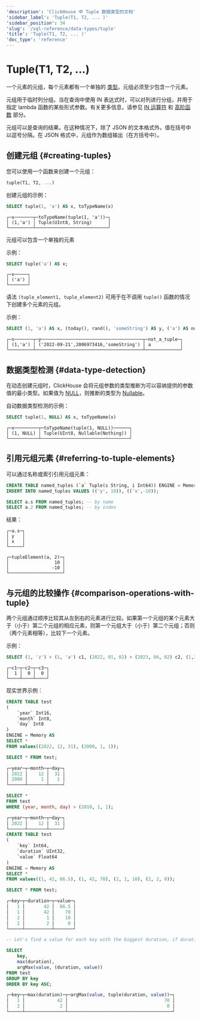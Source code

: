 ```yaml
---
'description': 'ClickHouse 中 Tuple 数据类型的文档'
'sidebar_label': 'Tuple(T1, T2, ... )'
'sidebar_position': 34
'slug': '/sql-reference/data-types/tuple'
'title': 'Tuple(T1, T2, ... )'
'doc_type': 'reference'
---
```



# Tuple(T1, T2, ...)

一个元素的元组，每个元素都有一个单独的 [类型](/sql-reference/data-types)。元组必须至少包含一个元素。

元组用于临时列分组。当在查询中使用 IN 表达式时，可以对列进行分组，并用于指定 lambda 函数的某些形式参数。有关更多信息，请参见 [IN 运算符](../../sql-reference/operators/in.md) 和 [高阶函数](/sql-reference/functions/overview#higher-order-functions) 部分。

元组可以是查询的结果。在这种情况下，除了 JSON 的文本格式外，值在括号中以逗号分隔。在 JSON 格式中，元组作为数组输出（在方括号中）。

## 创建元组 {#creating-tuples}

您可以使用一个函数来创建一个元组：

```sql
tuple(T1, T2, ...)
```

创建元组的示例：

```sql
SELECT tuple(1, 'a') AS x, toTypeName(x)
```

```text
┌─x───────┬─toTypeName(tuple(1, 'a'))─┐
│ (1,'a') │ Tuple(UInt8, String)      │
└─────────┴───────────────────────────┘
```

元组可以包含一个单独的元素

示例：

```sql
SELECT tuple('a') AS x;
```

```text
┌─x─────┐
│ ('a') │
└───────┘
```

语法 `(tuple_element1, tuple_element2)` 可用于在不调用 `tuple()` 函数的情况下创建多个元素的元组。

示例：

```sql
SELECT (1, 'a') AS x, (today(), rand(), 'someString') AS y, ('a') AS not_a_tuple;
```

```text
┌─x───────┬─y──────────────────────────────────────┬─not_a_tuple─┐
│ (1,'a') │ ('2022-09-21',2006973416,'someString') │ a           │
└─────────┴────────────────────────────────────────┴─────────────┘
```

## 数据类型检测 {#data-type-detection}

在动态创建元组时，ClickHouse 会将元组参数的类型推断为可以容纳提供的参数值的最小类型。如果值为 [NULL](/operations/settings/formats#input_format_null_as_default)，则推断的类型为 [Nullable](../../sql-reference/data-types/nullable.md)。

自动数据类型检测的示例：

```sql
SELECT tuple(1, NULL) AS x, toTypeName(x)
```

```text
┌─x─────────┬─toTypeName(tuple(1, NULL))──────┐
│ (1, NULL) │ Tuple(UInt8, Nullable(Nothing)) │
└───────────┴─────────────────────────────────┘
```

## 引用元组元素 {#referring-to-tuple-elements}

可以通过名称或索引引用元组元素：

```sql
CREATE TABLE named_tuples (`a` Tuple(s String, i Int64)) ENGINE = Memory;
INSERT INTO named_tuples VALUES (('y', 10)), (('x',-10));

SELECT a.s FROM named_tuples; -- by name
SELECT a.2 FROM named_tuples; -- by index
```

结果：

```text
┌─a.s─┐
│ y   │
│ x   │
└─────┘

┌─tupleElement(a, 2)─┐
│                 10 │
│                -10 │
└────────────────────┘
```

## 与元组的比较操作 {#comparison-operations-with-tuple}

两个元组通过顺序比较其从左到右的元素进行比较。如果第一个元组的某个元素大于（小于）第二个元组的相应元素，则第一个元组大于（小于）第二个元组；否则（两个元素相等），比较下一个元素。

示例：

```sql
SELECT (1, 'z') > (1, 'a') c1, (2022, 01, 02) > (2023, 04, 02) c2, (1,2,3) = (3,2,1) c3;
```

```text
┌─c1─┬─c2─┬─c3─┐
│  1 │  0 │  0 │
└────┴────┴────┘
```

现实世界示例：

```sql
CREATE TABLE test
(
    `year` Int16,
    `month` Int8,
    `day` Int8
)
ENGINE = Memory AS
SELECT *
FROM values((2022, 12, 31), (2000, 1, 1));

SELECT * FROM test;

┌─year─┬─month─┬─day─┐
│ 2022 │    12 │  31 │
│ 2000 │     1 │   1 │
└──────┴───────┴─────┘

SELECT *
FROM test
WHERE (year, month, day) > (2010, 1, 1);

┌─year─┬─month─┬─day─┐
│ 2022 │    12 │  31 │
└──────┴───────┴─────┘
CREATE TABLE test
(
    `key` Int64,
    `duration` UInt32,
    `value` Float64
)
ENGINE = Memory AS
SELECT *
FROM values((1, 42, 66.5), (1, 42, 70), (2, 1, 10), (2, 2, 0));

SELECT * FROM test;

┌─key─┬─duration─┬─value─┐
│   1 │       42 │  66.5 │
│   1 │       42 │    70 │
│   2 │        1 │    10 │
│   2 │        2 │     0 │
└─────┴──────────┴───────┘

-- Let's find a value for each key with the biggest duration, if durations are equal, select the biggest value

SELECT
    key,
    max(duration),
    argMax(value, (duration, value))
FROM test
GROUP BY key
ORDER BY key ASC;

┌─key─┬─max(duration)─┬─argMax(value, tuple(duration, value))─┐
│   1 │            42 │                                    70 │
│   2 │             2 │                                     0 │
└─────┴───────────────┴───────────────────────────────────────┘
```
